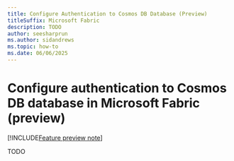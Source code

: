 ```yaml
---
title: Configure Authentication to Cosmos DB Database (Preview)
titleSuffix: Microsoft Fabric
description: TODO
author: seesharprun
ms.author: sidandrews
ms.topic: how-to
ms.date: 06/06/2025
---
```


# Configure authentication to Cosmos DB database in Microsoft Fabric (preview)

[!INCLUDE[Feature preview note](../../includes/feature-preview-note.md)]

TODO

